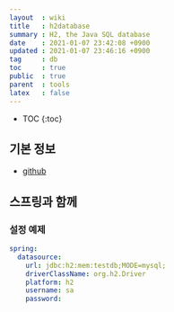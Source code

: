 ```yaml
---
layout  : wiki
title   : h2database
summary : H2, the Java SQL database
date    : 2021-01-07 23:42:08 +0900
updated : 2021-01-07 23:46:16 +0900
tag     : db
toc     : true
public  : true
parent  : tools
latex   : false
---
```

* TOC
{:toc}

## 기본 정보

- [github]( https://github.com/h2database/h2database )

## 스프링과 함께

### 설정 예제

```yml
spring:
  datasource:
    url: jdbc:h2:mem:testdb;MODE=mysql;
    driverClassName: org.h2.Driver
    platform: h2
    username: sa
    password:
```

